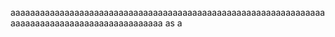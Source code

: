 aaaaaaaaaaaaaaaaaaaaaaaaaaaaaaaaaaaaaaaaaaaaaaaaaaaaaaaaaaaaaaaaaaaaaaaaaaaaaaaaaaaaaaaaaaaaaaa
as
a
